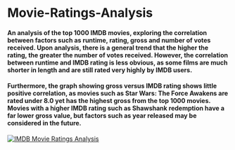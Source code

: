 # Movie-Ratings-Analysis

#### An analysis of the top 1000 IMDB movies, exploring the correlation between factors such as runtime, rating, gross and number of votes received. Upon analysis, there is a general trend that the higher the rating, the greater the number of votes received. However, the correlation between runtime and IMDB rating is less obvious, as some films are much shorter in length and are still rated very highly by IMDB users.

#### Furthermore, the graph showing gross versus IMDB rating shows little positive correlation, as movies such as Star Wars: The Force Awakens are rated under 8.0 yet has the highest gross from the top 1000 movies. Movies with a higher IMDB rating such as Shawshank redemption have a far lower gross value, but factors such as year released may be considered in the future. 

<div class='tableauPlaceholder' id='viz1696949126286' style='position: relative'><noscript><a href='#'><img alt='IMDB Movie Ratings Analysis ' src='https:&#47;&#47;public.tableau.com&#47;static&#47;images&#47;Mo&#47;MovieRatingsanalysis&#47;Dashboard1&#47;1_rss.png' style='border: none' /></a></noscript><object class='tableauViz'  style='display:none;'><param name='host_url' value='https%3A%2F%2Fpublic.tableau.com%2F' /> <param name='embed_code_version' value='3' /> <param name='site_root' value='' /><param name='name' value='MovieRatingsanalysis&#47;Dashboard1' /><param name='tabs' value='no' /><param name='toolbar' value='yes' /><param name='static_image' value='https:&#47;&#47;public.tableau.com&#47;static&#47;images&#47;Mo&#47;MovieRatingsanalysis&#47;Dashboard1&#47;1.png' /> <param name='animate_transition' value='yes' /><param name='display_static_image' value='yes' /><param name='display_spinner' value='yes' /><param name='display_overlay' value='yes' /><param name='display_count' value='yes' /><param name='language' value='en-GB' /></object></div>                <script type='text/javascript'>                    var divElement = document.getElementById('viz1696949126286');                    var vizElement = divElement.getElementsByTagName('object')[0];                    if ( divElement.offsetWidth > 800 ) { vizElement.style.minWidth='420px';vizElement.style.maxWidth='2150px';vizElement.style.width='100%';vizElement.style.minHeight='587px';vizElement.style.maxHeight='1087px';vizElement.style.height=(divElement.offsetWidth*0.75)+'px';} else if ( divElement.offsetWidth > 500 ) { vizElement.style.minWidth='420px';vizElement.style.maxWidth='2150px';vizElement.style.width='100%';vizElement.style.minHeight='587px';vizElement.style.maxHeight='1087px';vizElement.style.height=(divElement.offsetWidth*0.75)+'px';} else { vizElement.style.width='100%';vizElement.style.height='1277px';}                     var scriptElement = document.createElement('script');                    scriptElement.src = 'https://public.tableau.com/javascripts/api/viz_v1.js';                    vizElement.parentNode.insertBefore(scriptElement, vizElement);                </script>
